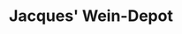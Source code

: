 ---
title: "Jacques' Wein-Depot"
url: /freiburg-im-breisgau/jacques-wein-depot-kronenmattenstrasse/
shop: Spirituosen
---